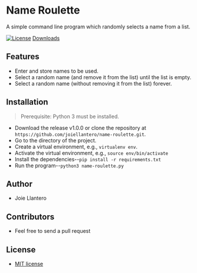 # Name Roulette
A simple command line program which randomly selects a name from a list.

[![License](http://img.shields.io/:license-mit-blue.svg?style=flat-square)](http://badges.mit-license.org)
[Downloads](https://img.shields.io/github/downloads/joiellantero/name-roulette/total?style=flat-square)

## Features
- Enter and store names to be used.
- Select a random name (and remove it from the list) until the list is empty.
- Select a random name (without removing it from the list) forever.

## Installation
> Prerequisite: Python 3 must be installed.
- Download the release v1.0.0 or clone the repository at `https://github.com/joiellantero/name-roulette.git`.
- Go to the directory of the project.
- Create a virtual environment, e.g., `virtualenv env`.
- Activate the virtual environment, e.g.,  `source env/bin/activate`
- Install the dependencies--`pip install -r requirements.txt`
- Run the program--`python3 name-roulette.py`

## Author
- Joie Llantero

## Contributors
- Feel free to send a pull request

## License
- [MIT license](http://opensource.org/licenses/mit-license.php)
